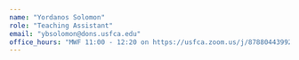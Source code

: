 ```yaml
---
name: "Yordanos Solomon"
role: "Teaching Assistant"
email: "ybsolomon@dons.usfca.edu"
office_hours: "MWF 11:00 - 12:20 on https://usfca.zoom.us/j/87880443992"
---
```

